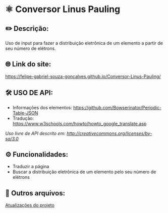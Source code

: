 # ⚛️ Conversor Linus Pauling

## ✏️ Descrição: 
Uso de input para fazer a distribuição eletrônica de um elemento a partir de seu número de elétrons.

## 🌐 Link do site:
https://felipe-gabriel-souza-goncalves.github.io/Conversor-Linus-Pauling/

## 🛠️ USO DE API: 
  - Informações dos elementos: https://github.com/Bowserinator/Periodic-Table-JSON
  - Tradução: https://www.w3schools.com/howto/howto_google_translate.asp

_Uso livre de API descrito em: http://creativecommons.org/licenses/by-sa/3.0_

## ⚙️ Funcionalidades:
- Traduzir a página
- Buscar a distribuição eletrônica de um elemento pelo seu número de elétrons

## 📁 Outros arquivos:
[Atualizações do projeto](CHANGELOG.md)


